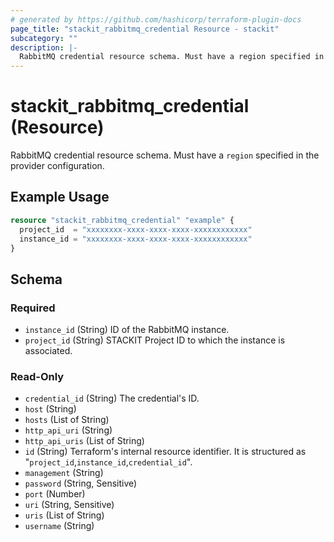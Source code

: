 ```yaml
---
# generated by https://github.com/hashicorp/terraform-plugin-docs
page_title: "stackit_rabbitmq_credential Resource - stackit"
subcategory: ""
description: |-
  RabbitMQ credential resource schema. Must have a region specified in the provider configuration.
---
```


# stackit_rabbitmq_credential (Resource)

RabbitMQ credential resource schema. Must have a `region` specified in the provider configuration.

## Example Usage

```terraform
resource "stackit_rabbitmq_credential" "example" {
  project_id  = "xxxxxxxx-xxxx-xxxx-xxxx-xxxxxxxxxxxx"
  instance_id = "xxxxxxxx-xxxx-xxxx-xxxx-xxxxxxxxxxxx"
}
```

<!-- schema generated by tfplugindocs -->
## Schema

### Required

- `instance_id` (String) ID of the RabbitMQ instance.
- `project_id` (String) STACKIT Project ID to which the instance is associated.

### Read-Only

- `credential_id` (String) The credential's ID.
- `host` (String)
- `hosts` (List of String)
- `http_api_uri` (String)
- `http_api_uris` (List of String)
- `id` (String) Terraform's internal resource identifier. It is structured as "`project_id`,`instance_id`,`credential_id`".
- `management` (String)
- `password` (String, Sensitive)
- `port` (Number)
- `uri` (String, Sensitive)
- `uris` (List of String)
- `username` (String)
